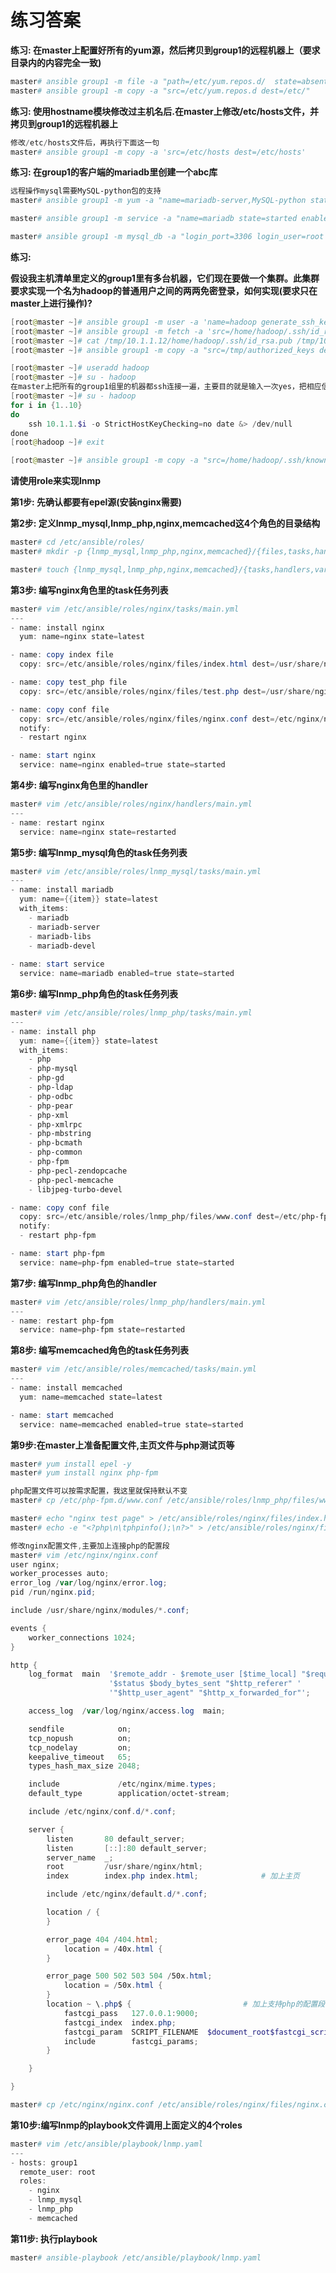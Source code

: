# 练习答案

**练习: 在master上配置好所有的yum源，然后拷贝到group1的远程机器上（要求目录内的内容完全一致)**

~~~powershell
master# ansible group1 -m file -a "path=/etc/yum.repos.d/  state=absent"
master# ansible group1 -m copy -a "src=/etc/yum.repos.d dest=/etc/"
~~~

**练习: 使用hostname模块修改过主机名后.在master上修改/etc/hosts文件，并拷贝到group1的远程机器上**

~~~powershell
修改/etc/hosts文件后，再执行下面这一句
master# ansible group1 -m copy -a 'src=/etc/hosts dest=/etc/hosts'
~~~



**练习: 在group1的客户端的mariadb里创建一个abc库**

~~~powershell
远程操作mysql需要MySQL-python包的支持
master# ansible group1 -m yum -a "name=mariadb-server,MySQL-python state=present"

master# ansible group1 -m service -a "name=mariadb state=started enabled=yes"

master# ansible group1 -m mysql_db -a "login_port=3306 login_user=root name=abc state=present" 
~~~

**练习:**

**假设我主机清单里定义的group1里有多台机器，它们现在要做一个集群。此集群要求实现一个名为hadoop的普通用户之间的两两免密登录，如何实现(要求只在master上进行操作)?**

~~~powershell
[root@master ~]# ansible group1 -m user -a 'name=hadoop generate_ssh_key=yes'
[root@master ~]# ansible group1 -m fetch -a 'src=/home/hadoop/.ssh/id_rsa.pub dest=/tmp'
[root@master ~]# cat /tmp/10.1.1.12/home/hadoop/.ssh/id_rsa.pub /tmp/10.1.1.13/home/hadoop/.ssh/id_rsa.pub >> authorized_keys
[root@master ~]# ansible group1 -m copy -a "src=/tmp/authorized_keys dest=/home/hadoop/.ssh/"

[root@master ~]# useradd hadoop
[root@master ~]# su - hadoop
在master上把所有的group1组里的机器都ssh连接一遍，主要目的就是输入一次yes，把相应信息保存到/home/hadoop/.ssh/known_hosts里
[root@master ~]# su - hadoop
for i in {1..10}
do
	ssh 10.1.1.$i -o StrictHostKeyChecking=no date &> /dev/null
done
[root@hadoop ~]# exit

[root@master ~]# ansible group1 -m copy -a "src=/home/hadoop/.ssh/known_hosts dest=/home/hadoop/.ssh/known_hosts"
~~~







**请使用role来实现lnmp**



**第1步: 先确认都要有epel源(安装nginx需要)**



**第2步: 定义lnmp_mysql,lnmp_php,nginx,memcached这4个角色的目录结构**

~~~powershell
master# cd /etc/ansible/roles/
master# mkdir -p {lnmp_mysql,lnmp_php,nginx,memcached}/{files,tasks,handlers,templates,vars,meta}

master# touch {lnmp_mysql,lnmp_php,nginx,memcached}/{tasks,handlers,vars,meta}/main.yml

~~~

**第3步: 编写nginx角色里的task任务列表**

~~~powershell
master# vim /etc/ansible/roles/nginx/tasks/main.yml
---
- name: install nginx
  yum: name=nginx state=latest

- name: copy index file
  copy: src=/etc/ansible/roles/nginx/files/index.html dest=/usr/share/nginx/html/index.html

- name: copy test_php file
  copy: src=/etc/ansible/roles/nginx/files/test.php dest=/usr/share/nginx/html/test.php

- name: copy conf file
  copy: src=/etc/ansible/roles/nginx/files/nginx.conf dest=/etc/nginx/nginx.conf
  notify:
  - restart nginx

- name: start nginx
  service: name=nginx enabled=true state=started
~~~

**第4步: 编写nginx角色里的handler**

~~~powershell
master# vim /etc/ansible/roles/nginx/handlers/main.yml
---
- name: restart nginx
  service: name=nginx state=restarted
~~~

**第5步: 编写lnmp_mysql角色的task任务列表**

~~~powershell
master# vim /etc/ansible/roles/lnmp_mysql/tasks/main.yml
---
- name: install mariadb 
  yum: name={{item}} state=latest
  with_items:
    - mariadb
    - mariadb-server
    - mariadb-libs
    - mariadb-devel
    
- name: start service
  service: name=mariadb enabled=true state=started
~~~

**第6步: 编写lnmp_php角色的task任务列表**

~~~powershell
master# vim /etc/ansible/roles/lnmp_php/tasks/main.yml
---
- name: install php
  yum: name={{item}} state=latest
  with_items:
    - php
    - php-mysql
    - php-gd
    - php-ldap
    - php-odbc
    - php-pear
    - php-xml
    - php-xmlrpc
    - php-mbstring
    - php-bcmath
    - php-common
    - php-fpm
    - php-pecl-zendopcache
    - php-pecl-memcache
    - libjpeg-turbo-devel

- name: copy conf file
  copy: src=/etc/ansible/roles/lnmp_php/files/www.conf dest=/etc/php-fpm.d/www.conf
  notify:
  - restart php-fpm

- name: start php-fpm
  service: name=php-fpm enabled=true state=started
~~~

**第7步: 编写lnmp_php角色的handler**

~~~powershell
master# vim /etc/ansible/roles/lnmp_php/handlers/main.yml
---
- name: restart php-fpm
  service: name=php-fpm state=restarted
~~~

**第8步: 编写memcached角色的task任务列表**

~~~powershell
master# vim /etc/ansible/roles/memcached/tasks/main.yml
---
- name: install memcached
  yum: name=memcached state=latest

- name: start memcached
  service: name=memcached enabled=true state=started

~~~

**第9步:在master上准备配置文件,主页文件与php测试页等**

~~~powershell
master# yum install epel -y
master# yum install nginx php-fpm
~~~

~~~powershell
php配置文件可以按需求配置，我这里就保持默认不变
master# cp /etc/php-fpm.d/www.conf /etc/ansible/roles/lnmp_php/files/www.conf

master# echo "nginx test page" > /etc/ansible/roles/nginx/files/index.html
master# echo -e "<?php\n\tphpinfo();\n?>" > /etc/ansible/roles/nginx/files/test.php
~~~

~~~powershell
修改nginx配置文件,主要加上连接php的配置段
master# vim /etc/nginx/nginx.conf
user nginx;
worker_processes auto;
error_log /var/log/nginx/error.log;
pid /run/nginx.pid;

include /usr/share/nginx/modules/*.conf;

events {
    worker_connections 1024;
}

http {
    log_format  main  '$remote_addr - $remote_user [$time_local] "$request" '
                      '$status $body_bytes_sent "$http_referer" '
                      '"$http_user_agent" "$http_x_forwarded_for"';

    access_log  /var/log/nginx/access.log  main;

    sendfile            on;
    tcp_nopush          on;
    tcp_nodelay         on;
    keepalive_timeout   65;
    types_hash_max_size 2048;

    include             /etc/nginx/mime.types;
    default_type        application/octet-stream;

    include /etc/nginx/conf.d/*.conf;

    server {
        listen       80 default_server;
        listen       [::]:80 default_server;
        server_name  _;
        root         /usr/share/nginx/html;
        index        index.php index.html;				# 加上主页

        include /etc/nginx/default.d/*.conf;

        location / {
        }

        error_page 404 /404.html;
            location = /40x.html {
        }

        error_page 500 502 503 504 /50x.html;
            location = /50x.html {
        }
        location ~ \.php$ {							# 加上支持php的配置段
            fastcgi_pass   127.0.0.1:9000;
            fastcgi_index  index.php;
            fastcgi_param  SCRIPT_FILENAME  $document_root$fastcgi_script_name;
            include        fastcgi_params;
        }

    }

}

master# cp /etc/nginx/nginx.conf /etc/ansible/roles/nginx/files/nginx.conf
~~~



**第10步:编写lnmp的playbook文件调用上面定义的4个roles**

~~~powershell
master# vim /etc/ansible/playbook/lnmp.yaml
---
- hosts: group1
  remote_user: root
  roles:
    - nginx
    - lnmp_mysql
    - lnmp_php
    - memcached
~~~

**第11步: 执行playbook**

~~~powershell
master# ansible-playbook /etc/ansible/playbook/lnmp.yaml
~~~